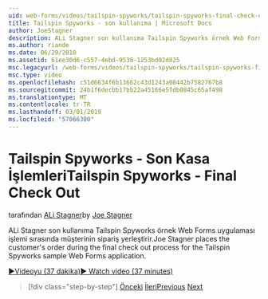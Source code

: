```yaml
---
uid: web-forms/videos/tailspin-spyworks/tailspin-spyworks-final-check-out
title: Tailspin Spyworks - son kullanıma | Microsoft Docs
author: JoeStagner
description: ALi Stagner son kullanıma Tailspin Spyworks örnek Web Forms uygulaması işlemi sırasında müşterinin sipariş yerleştirir.
ms.author: riande
ms.date: 06/29/2010
ms.assetid: 61ee30d6-c557-4ebd-9538-1253bd02d825
msc.legacyurl: /web-forms/videos/tailspin-spyworks/tailspin-spyworks-final-check-out
msc.type: video
ms.openlocfilehash: c51d6634f6b13662c43d1243a08442b7582767b8
ms.sourcegitcommit: 24b1f6decbb17bb22a45166e5fdb0845c65af498
ms.translationtype: MT
ms.contentlocale: tr-TR
ms.lasthandoff: 03/01/2019
ms.locfileid: "57066300"
---
```

<a name="tailspin-spyworks---final-check-out"></a><span data-ttu-id="adb59-103">Tailspin Spyworks - Son Kasa İşlemleri</span><span class="sxs-lookup"><span data-stu-id="adb59-103">Tailspin Spyworks - Final Check Out</span></span>
====================
<span data-ttu-id="adb59-104">tarafından [ALi Stagner](https://github.com/JoeStagner)</span><span class="sxs-lookup"><span data-stu-id="adb59-104">by [Joe Stagner](https://github.com/JoeStagner)</span></span>

<span data-ttu-id="adb59-105">ALi Stagner son kullanıma Tailspin Spyworks örnek Web Forms uygulaması işlemi sırasında müşterinin sipariş yerleştirir.</span><span class="sxs-lookup"><span data-stu-id="adb59-105">Joe Stagner places the customer's order during the final check out process for the Tailspin Spyworks sample Web Forms application.</span></span>

[<span data-ttu-id="adb59-106">&#9654;Videoyu (37 dakika)</span><span class="sxs-lookup"><span data-stu-id="adb59-106">&#9654; Watch video (37 minutes)</span></span>](https://channel9.msdn.com/Blogs/ASP-NET-Site-Videos/tailspin-spyworks-final-check-out)

> [!div class="step-by-step"]
> <span data-ttu-id="adb59-107">[Önceki](tailspin-spyworks-migrate-the-shopping-cart.md)
> [İleri](tailspin-spyworks-adding-user-product-reviews.md)</span><span class="sxs-lookup"><span data-stu-id="adb59-107">[Previous](tailspin-spyworks-migrate-the-shopping-cart.md)
[Next](tailspin-spyworks-adding-user-product-reviews.md)</span></span>
